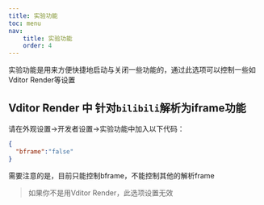 ```yaml
---
title: 实验功能
toc: menu
nav:
    title: 实验功能
    order: 4
---
```


实验功能是用来方便快捷地启动与关闭一些功能的，通过此选项可以控制一些如Vditor Render等设置


## Vditor Render 中 针对`bilibili`解析为iframe功能

请在外观设置->开发者设置->实验功能中加入以下代码：

```json
{
  "bframe":"false"
}
```

需要注意的是，目前只能控制bframe，不能控制其他的解析frame

> 如果你不是用Vditor Render，此选项设置无效